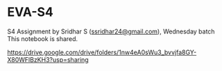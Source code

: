 # EVA-S4
S4 Assignment by Sridhar S (ssridhar24@gmail.com), Wednesday batch
This notebook is shared.

https://drive.google.com/drive/folders/1nw4eA0sWu3_bvvjfa8GY-X80WFlBzKH3?usp=sharing
